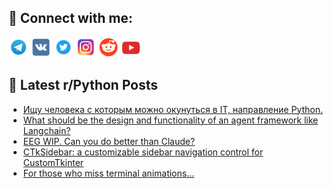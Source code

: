 ## 🔎 Connect with me:
[<img src="https://github.com/bullbesh/bullbesh/blob/main/images/Telegram.png" width="32" height="32" />](https://t.me/bullbesh)
[<img src="https://github.com/bullbesh/bullbesh/blob/main/images/VK.png" width="32" height="32" />](https://vk.com/bullbesh)
[<img src="https://github.com/bullbesh/bullbesh/blob/main/images/Twitter.png" width="32" height="32" />](https://twitter.com/bullbesh1)
[<img src="https://github.com/bullbesh/bullbesh/blob/main/images/Instagram.png" width="32" height="32" />](https://www.instagram.com/bullbesh)
[<img src="https://github.com/bullbesh/bullbesh/blob/main/images/Reddit.png" width="32" height="32" />](https://www.reddit.com/user/bullbesh)
[<img src="https://github.com/bullbesh/bullbesh/blob/main/images/YouTube.png" width="32" height="32" />](https://www.youtube.com/channel/UCtfjRs6uzgq5mfm8S06WTcg)

## 📕 Latest r/Python Posts
<!-- BLOG-POST-LIST:START -->
- [Ищу человека с которым можно окунуться в IT, направление Python.](https://www.reddit.com/r/Python/comments/1oav08x/ищу_человека_с_которым_можно_окунуться_в_it/)
- [What should be the design and functionality of an agent framework like Langchain?](https://www.reddit.com/r/Python/comments/1oaski5/what_should_be_the_design_and_functionality_of_an/)
- [EEG WIP. Can you do better than Claude?](https://www.reddit.com/r/Python/comments/1oarf25/eeg_wip_can_you_do_better_than_claude/)
- [CTkSidebar: a customizable sidebar navigation control for CustomTkinter](https://www.reddit.com/r/Python/comments/1oar9y1/ctksidebar_a_customizable_sidebar_navigation/)
- [For those who miss terminal animations...](https://www.reddit.com/r/Python/comments/1oalj6u/for_those_who_miss_terminal_animations/)
<!-- BLOG-POST-LIST:END -->

